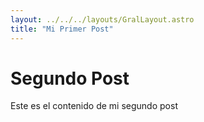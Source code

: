 ```yaml
---
layout: ../../../layouts/GralLayout.astro
title: "Mi Primer Post"
---
```


# Segundo Post

Este es el contenido de mi segundo post